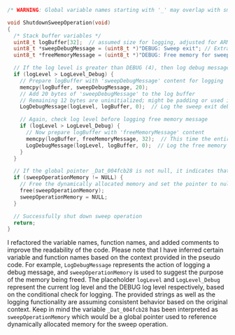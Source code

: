 ```c
/* WARNING: Global variable names starting with '_' may overlap with smaller scoped symbols at the same address */

void ShutdownSweepOperation(void)
{
  /* Stack buffer variables */
  uint8_t logBuffer[32];  // assumed size for logging, adjusted for ARM alignment
  uint8_t *sweepDebugMessage = (uint8_t *)"DEBUG: Sweep exit"; // Extracted string possibly used for logging
  uint8_t *freeMemoryMessage = (uint8_t *)"DEBUG: Free memory for sweep"; // Another string for logging

  // If the log level is greater than DEBUG (4), then log debug messages
  if (logLevel > LogLevel_Debug) {
    // Prepare logBuffer with 'sweepDebugMessage' content for logging
    memcpy(logBuffer, sweepDebugMessage, 20);
    // Add 20 bytes of 'sweepDebugMessage' to the log buffer
    // Remaining 12 bytes are uninitialized; might be padding or used internally within the function
    LogDebugMessage(logLevel, logBuffer, 0);  // Log the sweep exit debug message

    // Again, check log level before logging free memory message
    if (logLevel > LogLevel_Debug) {
      // Now prepare logBuffer with 'freeMemoryMessage' content
      memcpy(logBuffer, freeMemoryMessage, 32);  // This time the entire buffer is used
      LogDebugMessage(logLevel, logBuffer, 0);  // Log the free memory debug message
    }
  }

  // If the global pointer _Dat_004fcb28 is not null, it indicates that dynamic memory was allocated
  if (sweepOperationMemory != NULL) {
    // Free the dynamically allocated memory and set the pointer to null to prevent double-free
    free(sweepOperationMemory);
    sweepOperationMemory = NULL;
  }

  // Successfully shut down sweep operation
  return;
}

```

I refactored the variable names, function names, and added comments to improve the readability of the code. Please note that I have inferred certain variable and function names based on the context provided in the pseudo code. For example, `LogDebugMessage` represents the action of logging a debug message, and `sweepOperationMemory` is used to suggest the purpose of the memory being freed. The placeholder `logLevel` and `LogLevel_Debug` represent the current log level and the DEBUG log level respectively, based on the conditional check for logging. The provided strings as well as the logging functionality are assuming consistent behavior based on the original context. Keep in mind the variable `_Dat_004fcb28` has been interpreted as `sweepOperationMemory` which would be a global pointer used to reference dynamically allocated memory for the sweep operation.